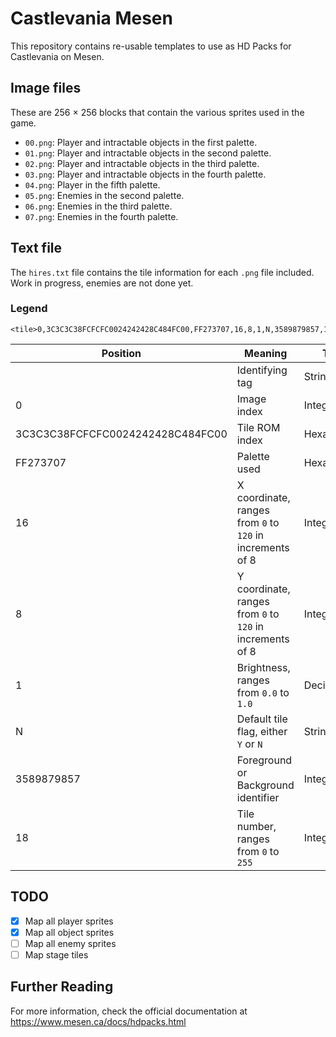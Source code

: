 # Castlevania Mesen

This repository contains re-usable templates to use as HD Packs for Castlevania on Mesen.

## Image files

These are 256 × 256 blocks that contain the various sprites used in the game.

- `00.png`: Player and intractable objects in the first palette.
- `01.png`: Player and intractable objects in the second palette.
- `02.png`: Player and intractable objects in the third palette.
- `03.png`: Player and intractable objects in the fourth palette.
- `04.png`: Player in the fifth palette.
- `05.png`: Enemies in the second palette.
- `06.png`: Enemies in the third palette.
- `07.png`: Enemies in the fourth palette.

## Text file

The `hires.txt` file contains the tile information for each `.png` file included.
Work in progress, enemies are not done yet.

### Legend

```
<tile>0,3C3C3C38FCFCFC0024242428C484FC00,FF273707,16,8,1,N,3589879857,18
```

| Position                         | Meaning                                                   | Type        |
| -------------------------------- | --------------------------------------------------------- | ----------- |
| <tile>                           | Identifying tag                                           | String      |
| 0                                | Image index                                               | Integer     |
| 3C3C3C38FCFCFC0024242428C484FC00 | Tile ROM index                                            | Hexadecimal |
| FF273707                         | Palette used                                              | Hexadecimal |
| 16                               | X coordinate, ranges from `0` to `120` in increments of 8 | Integer     |
| 8                                | Y coordinate, ranges from `0` to `120` in increments of 8 | Integer     |
| 1                                | Brightness, ranges from `0.0` to `1.0`                    | Decimal     |
| N                                | Default tile flag, either `Y` or `N`                      | String      |
| 3589879857                       | Foreground or Background identifier                       | Integer     |
| 18                               | Tile number, ranges from `0` to `255`                     | Integer     |

## TODO

- [x] Map all player sprites
- [x] Map all object sprites
- [ ] Map all enemy sprites
- [ ] Map stage tiles

## Further Reading

For more information, check the official documentation at https://www.mesen.ca/docs/hdpacks.html

